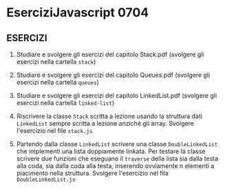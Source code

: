 # EserciziJavascript 0704

## ESERCIZI
1. Studiare e svolgere gli esercizi del capitolo Stack.pdf (svolgere gli esercizi nella cartella `stack`)
2. Studiare e svolgere gli esercizi del capitolo Queues.pdf (svolgere gli esercizi nella cartella `queues`)
3. Studiare e svolgere gli esercizi del capitolo LinkedList.pdf (svolgere gli esercizi nella cartella `linked-list`)

4. Riscrivere la classe `Stack` scritta a lezione usando la struttura dati `LinkedList` sempre scritta a lezione anzichè gli array. Svolgere l'esercizio nel file `stack.js`
5. Partendo dalla classe `LinkedList` scrivere una classe `DoubleLinkedList` che implementi una lista doppiamente linkata. Per testare la classe scrivere due funzioni che eseguano il `traverse` della lista sia dalla testa alla coda, sia dalla coda alla testa, inserendo ovviamente n elementi a piacimento nella struttura. Svolgere l'esercizio nel fila `DoubleLinkedList.js`


